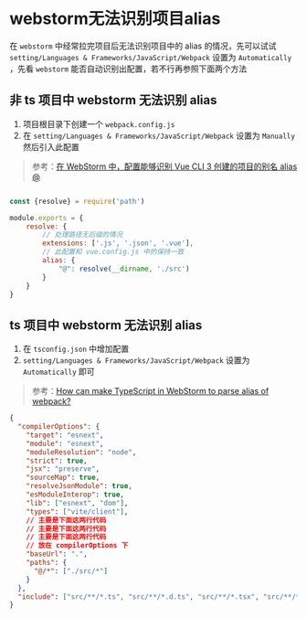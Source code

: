 # webstorm无法识别项目alias

在 `webstorm` 中经常拉完项目后无法识别项目中的 alias 的情况，先可以试试 `setting/Languages & Frameworks/JavaScript/Webpack` 设置为 `Automatically` ，先看 `webstorm` 能否自动识别出配置，若不行再参照下面两个方法

## 非 ts 项目中 webstorm 无法识别 alias

1. 项目根目录下创建一个 `webpack.config.js`
2. 在 `setting/Languages & Frameworks/JavaScript/Webpack` 设置为 `Manually` 然后引入此配置

> 参考：[在 WebStorm 中，配置能够识别 Vue CLI 3 创建的项目的别名 alias @](https://juejin.cn/post/6844903802185891848)

``` javascript

const {resolve} = require('path')

module.exports = {
    resolve: {
        // 处理路径无后缀的情况
        extensions: ['.js', '.json', '.vue'],
        // 此配置和 vue.config.js 中的保持一致
        alias: {
            "@": resolve(__dirname, './src')
        }
    }
}

```

## ts 项目中 webstorm 无法识别 alias

1. 在 `tsconfig.json` 中增加配置
2. `setting/Languages & Frameworks/JavaScript/Webpack` 设置为 `Automatically` 即可

> 参考：[How can make TypeScript in WebStorm to parse alias of webpack?](https://stackoverflow.com/questions/47943466/how-can-make-typescript-in-webstorm-to-parse-alias-of-webpack)

``` json
{
  "compilerOptions": {
    "target": "esnext",
    "module": "esnext",
    "moduleResolution": "node",
    "strict": true,
    "jsx": "preserve",
    "sourceMap": true,
    "resolveJsonModule": true,
    "esModuleInterop": true,
    "lib": ["esnext", "dom"],
    "types": ["vite/client"],
    // 主要是下面这两行代码
    // 主要是下面这两行代码
    // 主要是下面这两行代码
    // 放在 compilerOptions 下
    "baseUrl": ".",
    "paths": {
      "@/*": ["./src/*"]
    }
  },
  "include": ["src/**/*.ts", "src/**/*.d.ts", "src/**/*.tsx", "src/**/*.vue"]
}

```
